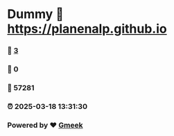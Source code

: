 # Dummy :link: https://planenalp.github.io 
### :page_facing_up: [3](https://planenalp.github.io/tag.html) 
### :speech_balloon: 0 
### :hibiscus: 57281 
### :alarm_clock: 2025-03-18 13:31:30 
### Powered by :heart: [Gmeek](https://github.com/Meekdai/Gmeek)
